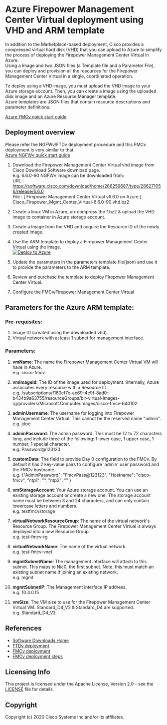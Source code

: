 # Azure Firepower Management Center Virtual deployment using VHD and ARM template

In addition to the Marketplace-based deployment, Cisco provides a compressed virtual hard disk (VHD) that you can upload to Azure to simplify the process of deploying the Firepower Management Center Virtual in Azure. <br>
Using a Image and two JSON files (a Template file and a Parameter File), you can deploy and provision all the resources for the Firepower Management Center Virtual in a single, coordinated operation. <br>

To deploy using a VHD image, you must upload the VHD image to your Azure storage account. Then, you can create a image using the uploaded disk image and an Azure Resource Manager template.<br>
Azure templates are JSON files that contain resource descriptions and parameter definitions.<br>

[Azure FMCv quick start guide](https://www.cisco.com/c/en/us/td/docs/security/firepower/quick_start/fmcv/fpmc-virtual/fpmc-virtual-azure.html)


## Deployment overview

Please refer the NGFWv/FTDv deployment procedure and this FMCv deployment is very similar to that.<br>
[Azure NGFWv quick start guide](https://www.cisco.com/c/en/us/td/docs/security/firepower/quick_start/azure/ftdv-azure-qsg.html)

1. Download the Firepower Management Center Virtual vhd image from Cisco Download Software download page. <br>
e.g. 6.6.0-90 NGFWv image can be downloaded from:<br>
URL  : https://software.cisco.com/download/home/286259687/type/286271056/release/6.6.0 <br>
File : [ Firepower Management Center Virtual v6.6.0 on Azure ]  	Cisco_Firepower_Mgmt_Center_Virtual-6.6.0-90.vhd.bz2<br>

2. Create a linux VM in Azure, un-compress the *.bz2 & upload the VHD image to container in Azure storage account.

3. Create a Image from the VHD and acquire the Resource ID of the newly created Image.

4. Use the ARM template to deploy a Firepower Management Center Virtual using the image.\
[![Deploy to Azure](https://aka.ms/deploytoazurebutton)](https://portal.azure.com/#create/Microsoft.Template/uri/https%3A%2F%2Fraw.githubusercontent.com%2FCiscoDevNet%2Fcisco-ftdv%2Fmaster%2Fdeployment-templates%2Fazure%2FNGFWv6.6.0%2Ffmcv%2Fazure-fmcv-custom-template.json)

5. Update the parameters in the parameters template file(json) and use it to provide the parameters to the ARM template.

6. Review and purchase the template to deploy Firepower Management Center Virtual.

7. Configure the FMCv/Firepower Management Center Virtual


## Parameters for the Azure ARM template:

### Pre-requisites:
1. Image ID (created using the downloaded vhd)
2. Virtual network with at least 1 subnet for management interface.

### Parameters:
1. **vmName**: The name the Firepower Management Center Virtual VM will have in Azure.<br>
e.g. cisco-fmcv

2. **vmImageId**: The ID of the image used for deployment. Internally, Azure associates every resource with a Resource ID.<br>
e.g. /subscriptions/f160cf7e-ae69-4e9f-8ad0-b434b9a63755/resourceGroups/blr-virtual-images-rg/providers/Microsoft.Compute/images/cisco-fmcv-640102

3. **adminUsername**: The username for logging into Firepower Management Center Virtual. This cannot be the reserved name "admin".<br>
e.g. jdoe

4. **adminPassword**: The admin password. This must be 12 to 72 characters long, and include three of the following: 1 lower case, 1 upper case, 1 number, 1 special character.<br>
e.g. Password@123123

5. **customData**: The field to provide Day 0 configuration to the FMCv. By default it has 2 key-value pairs to configure 'admin' user password and the FMCv hostname.<br>
e.g. {"AdminPassword": "FmcvPass@123123", "Hostname": "cisco-fmcv", "ntp1": "<NTPServer1>", "ntp2": "<NTPServer2>" }

6. **vmStorageAccount**: Your Azure storage account. You can use an existing storage account or create a new one. The storage account name must be between 3 and 24 characters, and can only contain lowercase letters and numbers.<br>
e.g. testfmcvstorage

7. **virtualNetworkResourceGroup**: The name of the virtual network's Resource Group. The Firepower Management Center Virtual is always deployed into a new Resource Group.<br>
e.g. test-fmcv-rg

8. **virtualNetworkName**: The name of the virtual network.<br>
e.g. test-fmcv-vnet

9. **mgmtSubnetName**: The management interface will attach to this subnet. This maps to Nic0, the first subnet. Note, this must match an existing subnet name if joining an existing network.<br>
e.g. mgmt

10. **mgmtSubnetIP**: The Management interface IP address.<br>
e.g. 10.4.0.15

11. **vmSize**: The VM size to use for the Firepower Management Center Virtual VM. Standard_D4_V2 & Standard_D4 are supported. <br>
e.g. Standard_D4_V2


## References
* [Software Downloads Home](https://software.cisco.com/download/home/286306503/type/286306337/release/6.6.0)
* [FTDv deployment](https://www.cisco.com/c/en/us/td/docs/security/firepower/quick_start/azure/ftdv-azure-gsg/ftdv-azure-deploy.html#id_82702)
* [FMCv deployment](https://www.cisco.com/c/en/us/td/docs/security/firepower/quick_start/fmcv/fpmc-virtual/fpmc-virtual-azure.html#id_106502)
* [FMCv deployment steps](https://www.cisco.com/c/en/us/td/docs/security/firepower/quick_start/azure/ftdv-azure-qsg.html#pgfId-160281)

## Licensing Info
This project is licensed under the Apache License, Version 2.0 - see the [LICENSE](../../../../LICENSE) file for details.

## Copyright
Copyright (c) 2020 Cisco Systems Inc and/or its affiliates.


